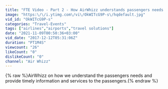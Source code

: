 ```yaml
---
title: "FTE Video - Part 2 - How AirWhizz understands passengers needs and provides timely information"
image: "https:\/\/i.ytimg.com\/vi\/OkWITcG9P-s\/hqdefault.jpg"
vid_id: "OkWITcG9P-s"
categories: "Travel-Events"
tags: ["airlines","airports","travel solutions"]
date: "2021-11-09T00:50:36+03:00"
vid_date: "2017-12-12T05:31:06Z"
duration: "PT1M4S"
viewcount: "26"
likeCount: "0"
dislikeCount: "0"
channel: "Air Whizz"
---
```

{% raw %}AirWhizz on how we understand the passengers needs and provide timely information and services to the passengers.{% endraw %}
